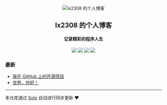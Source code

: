 <p align="center"><img alt="lx2308 的个人博客" src="https://static.b3log.org/images/brand/solo-32.png"></p><h2 align="center">
lx2308 的个人博客
</h2>

<h4 align="center">记录精彩的程序人生</h4>
<p align="center"><a title="lx2308 的个人博客" target="_blank" href="https://github.com/lx2308/solo-blog"><img src="https://img.shields.io/github/last-commit/lx2308/solo-blog.svg?style=flat-square&color=FF9900"></a>
<a title="GitHub repo size in bytes" target="_blank" href="https://github.com/lx2308/solo-blog"><img src="https://img.shields.io/github/repo-size/lx2308/solo-blog.svg?style=flat-square"></a>
<a title="Solo Version" target="_blank" href="https://github.com/b3log/solo/releases"><img src="https://img.shields.io/badge/solo-3.6.3-f1e05a.svg?style=flat-square&color=blueviolet"></a>
<a title="Hits" target="_blank" href="https://github.com/b3log/hits"><img src="https://hits.b3log.org/lx2308/solo-blog.svg"></a></p>

### 最新

* [我在 GitHub 上的开源项目](https://zhuxl.com.cn/my-github-repos)
* [世界，你好！](https://zhuxl.com.cn/hello-solo)



---

本仓库通过 [Solo](https://github.com/b3log/solo) 自动进行同步更新 ❤️ 